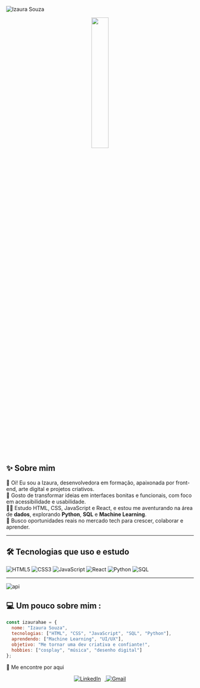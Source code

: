 ![Izaura Souza](https://img.shields.io/badge/Izaura%20Souza-%F0%9F%92%96-ff69b4?style=for-the-badge)

<p align="center">
  <img src="https://i.pinimg.com/736x/93/78/79/937879a98e240e033631459f2975df2f.jpg" width="30%" />
</p>

## ✨ Sobre mim

🌸 Oi! Eu sou a Izaura, desenvolvedora em formação, apaixonada por front-end, arte digital e projetos criativos.  
🎨 Gosto de transformar ideias em interfaces bonitas e funcionais, com foco em acessibilidade e usabilidade.  
👩‍💻 Estudo HTML, CSS, JavaScript e React, e estou me aventurando na área de **dados**, explorando **Python**, **SQL** e **Machine Learning**.  
💼 Busco oportunidades reais no mercado tech para crescer, colaborar e aprender.

---

## 🛠️ Tecnologias que uso e estudo

![HTML5](https://img.shields.io/badge/HTML-E34F26?style=flat&logo=html5&logoColor=fff)
![CSS3](https://img.shields.io/badge/CSS-1572B6?style=flat&logo=css3&logoColor=fff)
![JavaScript](https://img.shields.io/badge/JavaScript-F7DF1E?style=flat&logo=javascript&logoColor=000)
![React](https://img.shields.io/badge/React-61DAFB?style=flat&logo=react&logoColor=000)
![Python](https://img.shields.io/badge/Python-3776AB?style=flat&logo=python&logoColor=fff)
![SQL](https://img.shields.io/badge/SQL-4479A1?style=flat&logo=mysql&logoColor=fff)

---

![api](https://github.com/user-attachments/assets/f9c0761e-01c4-4f5c-8225-d2326897c2ce)

## 💻 Um pouco sobre mim :

```js
const izaurahae = {
  nome: "Izaura Souza",
  tecnologias: ["HTML", "CSS", "JavaScript", "SQL", "Python"],
  aprendendo: ["Machine Learning", "UI/UX"],
  objetivo: "Me tornar uma dev criativa e confiante!",
  hobbies: ["cosplay", "música", "desenho digital"]
};
````
💌 Me encontre por aqui
<div align="center"> <a href="https://www.linkedin.com/in/izaura-souza/" target="_blank"> <img src="https://img.icons8.com/color/48/ff69b4/linkedin.png" alt="LinkedIn" style="margin-right: 10px;" /> </a> <a href="mailto:izauraav3@gmail.com"> <img src="https://img.icons8.com/color/48/ff69b4/gmail-new.png" alt="Gmail" /> </a> </div>
